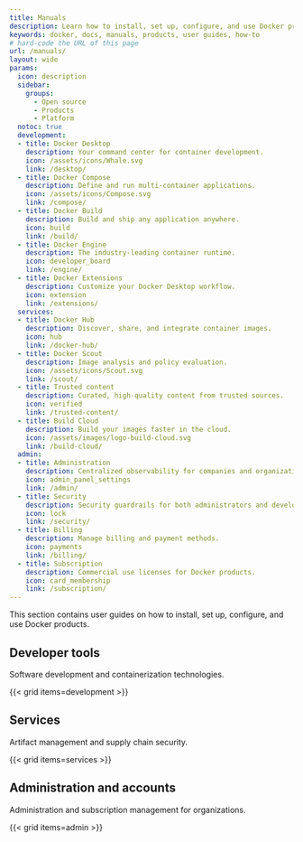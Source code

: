 ```yaml
---
title: Manuals
description: Learn how to install, set up, configure, and use Docker products with this collection of user guides
keywords: docker, docs, manuals, products, user guides, how-to
# hard-code the URL of this page
url: /manuals/
layout: wide
params:
  icon: description
  sidebar:
    groups:
      - Open source
      - Products
      - Platform
  notoc: true
  development:
  - title: Docker Desktop
    description: Your command center for container development.
    icon: /assets/icons/Whale.svg
    link: /desktop/
  - title: Docker Compose
    description: Define and run multi-container applications.
    icon: /assets/icons/Compose.svg
    link: /compose/
  - title: Docker Build
    description: Build and ship any application anywhere.
    icon: build
    link: /build/
  - title: Docker Engine
    description: The industry-leading container runtime.
    icon: developer_board
    link: /engine/
  - title: Docker Extensions
    description: Customize your Docker Desktop workflow.
    icon: extension
    link: /extensions/
  services:
  - title: Docker Hub
    description: Discover, share, and integrate container images.
    icon: hub
    link: /docker-hub/
  - title: Docker Scout
    description: Image analysis and policy evaluation.
    icon: /assets/icons/Scout.svg
    link: /scout/
  - title: Trusted content
    description: Curated, high-quality content from trusted sources.
    icon: verified
    link: /trusted-content/
  - title: Build Cloud
    description: Build your images faster in the cloud.
    icon: /assets/images/logo-build-cloud.svg
    link: /build-cloud/
  admin:
  - title: Administration
    description: Centralized observability for companies and organizations.
    icon: admin_panel_settings
    link: /admin/
  - title: Security
    description: Security guardrails for both administrators and developers.
    icon: lock
    link: /security/
  - title: Billing
    description: Manage billing and payment methods.
    icon: payments
    link: /billing/
  - title: Subscription
    description: Commercial use licenses for Docker products.
    icon: card_membership
    link: /subscription/
---
```


This section contains user guides on how to install, set up, configure, and use
Docker products.

## Developer tools

Software development and containerization technologies.

{{< grid items=development >}}

## Services

Artifact management and supply chain security.

{{< grid items=services >}}

## Administration and accounts

Administration and subscription management for organizations.

{{< grid items=admin >}}

